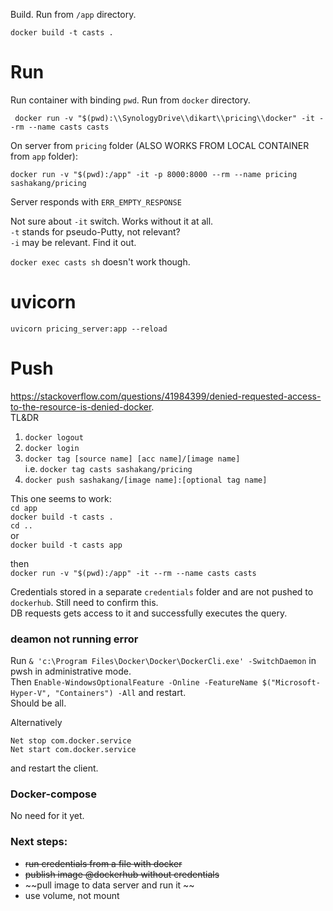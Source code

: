 Build. Run from `/app` directory.

`docker build -t casts .`

# Run
Run container with binding `pwd`. Run from `docker` directory.

` docker run -v "$(pwd):\\SynologyDrive\\dikart\\pricing\\docker" -it --rm --name casts casts`

On server from `pricing` folder (ALSO WORKS FROM LOCAL CONTAINER from `app` folder):  

`docker run -v "$(pwd):/app" -it -p 8000:8000 --rm --name pricing sashakang/pricing`

Server responds with `ERR_EMPTY_RESPONSE`

Not sure about `-it` switch. Works without it at all.  
`-t` stands for pseudo-Putty, not relevant?  
`-i` may be relevant. Find it out.

`docker exec casts sh` doesn't work though.

# uvicorn
`uvicorn pricing_server:app --reload`

# Push

https://stackoverflow.com/questions/41984399/denied-requested-access-to-the-resource-is-denied-docker.  
TL&DR  
1. `docker logout`
2. `docker login`
3. `docker tag [source name] [acc name]/[image name]`  
	i.e. `docker tag casts sashakang/pricing`
4. `docker push sashakang/[image name]:[optional tag name]`  

This one seems to work:  
`cd app `  
`docker build -t casts .`  
`cd .. `  
or  
`docker build -t casts app`

then  
`docker run -v "$(pwd):/app" -it --rm --name casts casts`

Credentials stored in a separate `credentials` folder and are not pushed to `dockerhub`. Still need to confirm this.  
DB requests gets access to it and successfully executes the query.

### deamon not running error

Run `& 'c:\Program Files\Docker\Docker\DockerCli.exe' -SwitchDaemon` in pwsh in administrative mode.  
Then `Enable-WindowsOptionalFeature -Online -FeatureName $("Microsoft-Hyper-V", "Containers") -All` and restart.  
Should be all.

Alternatively  
```
Net stop com.docker.service
Net start com.docker.service
```  
and restart the client.

### Docker-compose  

No need for it yet.

### Next steps:  
- ~~run credentials from a file with docker~~
- ~~publish image @dockerhub without credentials~~
- ~~pull image to data server and run it ~~
- use volume, not mount